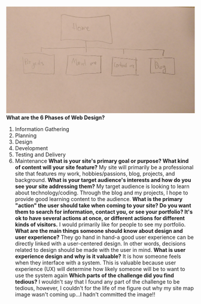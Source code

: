 ![site map](/week-2/imgs/site-map.jpg)
**What are the 6 Phases of Web Design?**
1. Information Gathering
2. Planning
3. Design
4. Development
5. Testing and Delivery
6. Maintenance
**What is your site's primary goal or purpose? What kind of content will your site feature?**
My site will primarily be a professional site that features my work, hobbies/passions, blog, projects, and background.
**What is your target audience's interests and how do you see your site addressing them?**
My target audience is looking to learn about technology/coding.  Through the blog and my projects, I hope to provide good learning content to the audience.
**What is the primary "action" the user should take when coming to your site? Do you want them to search for information, contact you, or see your portfolio? It's ok to have several actions at once, or different actions for different kinds of visitors.**
I would primarily like for people to see my portfolio.
**What are the main things someone should know about design and user experience?**
They go hand in hand-a good user experience can be directly linked with a user-centered design.  In other words, decisions related to design should be made with the user in mind.
**What is user experience design and why is it valuable?**
It is how someone feels when they interface with a system.  This is valuable because user experience (UX) will determine how likely someone will be to want to use the system again
**Which parts of the challenge did you find tedious?**
I wouldn't say that I found any part of the challenge to be tedious, however, I couldn't for the life of me figure out why my site map image wasn't coming up...I hadn't committed the image!!